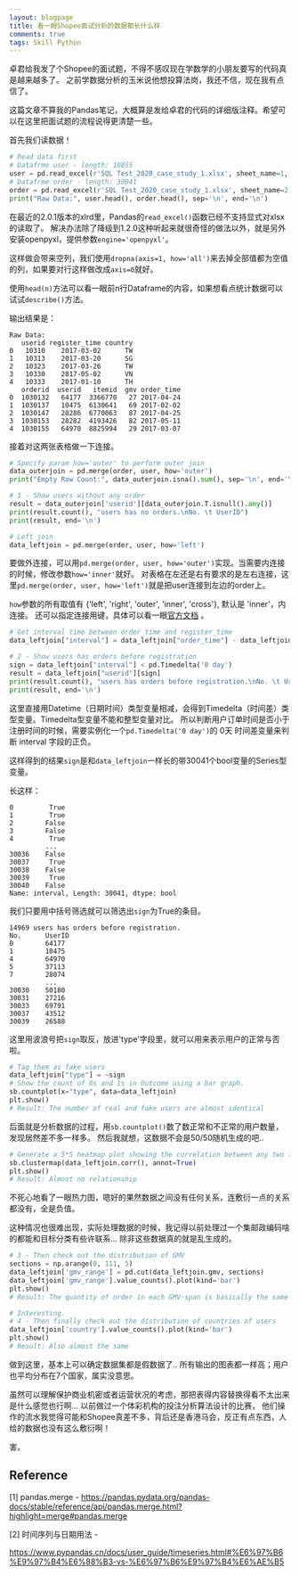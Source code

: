 ```yaml
---
layout: blogpage
title: 看一眼Shopee面试分析的数据都长什么样
comments: true
tags: Skill Python
---
```


卓君给我发了个Shopee的面试题，不得不感叹现在学数学的小朋友要写的代码真是越来越多了。
之前学数据分析的玉米说他想投算法岗，我还不信，现在我有点信了。

这篇文章不算我的Pandas笔记，大概算是发给卓君的代码的详细版注释。希望可以在这里把面试题的流程说得更清楚一些。

首先我们读数据！

```python
# Read data first
# Datafrme user - length: 10855
user = pd.read_excel(r'SQL Test_2020_case_study_1.xlsx', sheet_name=1, engine='openpyxl').dropna(axis=1, how='all')
# Datafrme order - length: 30041
order = pd.read_excel(r'SQL Test_2020_case_study_1.xlsx', sheet_name=2, engine='openpyxl').dropna(axis=1, how='all')
print("Raw Data:", user.head(), order.head(), sep='\n', end='\n')
```

在最近的2.0.1版本的xlrd里，Pandas的`read_excel()`函数已经不支持显式对xlsx的读取了。
解决办法除了降级到1.2.0这种听起来就很奇怪的做法以外，就是另外安装openpyxl，提供参数`engine='openpyxl'`。

这样做会带来空列，我们使用`dropna(axis=1, how='all')`来去掉全部值都为空值的列，如果要对行这样做改成`axis=0`就好。

使用`head(n)`方法可以看一眼前n行Dataframe的内容，如果想看点统计数据可以试试`describe()`方法。


输出结果是：

    Raw Data:
       userid register_time country
    0   10310    2017-03-02      TW
    1   10313    2017-03-20      SG
    2   10323    2017-03-26      TW
    3   10330    2017-05-02      VN
    4   10333    2017-01-10      TH
       orderid  userid   itemid  gmv order_time
    0  1030132   64177  3366770   27 2017-04-24
    1  1030137   10475  6130641   69 2017-02-02
    2  1030147   28286  6770063   87 2017-04-25
    3  1030153   28282  4193426   82 2017-05-11
    4  1030155   64970  8825994   29 2017-03-07
    
    
接着对这两张表格做一下连接。

```python
# Specify param how='outer' to perform outer join
data_outerjoin = pd.merge(order, user, how='outer')
print("Empty Row Count:", data_outerjoin.isna().sum(), sep='\n', end='\n')

# 1 - Show users without any order
result = data_outerjoin['userid'][data_outerjoin.T.isnull().any()]
print(result.count(), "users has no orders.\nNo. \t UserID")
print(result, end='\n')

# Left join
data_leftjoin = pd.merge(order, user, how='left')
```

要做外连接，可以用`pd.merge(order, user, how='outer')`实现。当需要内连接的时候，修改参数`how='inner'`就好。
对表格在左还是右有要求的是左右连接，这里`pd.merge(order, user, how='left')`就是把user连接到左边的order上。

`how`参数的所有取值有 {'left', 'right', 'outer', 'inner', 'cross'}, 默认是 'inner'，内连接。
还可以指定连接用键，具体可以看一眼[官方文档](https://pandas.pydata.org/pandas-docs/stable/reference/api/pandas.merge.html?highlight=merge#pandas.merge) 。


```python
# Get interval time between order_time and register_time
data_leftjoin["interval"] = data_leftjoin["order_time"] - data_leftjoin["register_time"]

# 2 - Show users has orders before registration
sign = data_leftjoin["interval"] < pd.Timedelta('0 day')
result = data_leftjoin["userid"][sign]
print(result.count(), "users has orders before registration.\nNo. \t UserID")
print(result, end='\n')
```

这里直接用Datetime（日期时间）类型变量相减，会得到Timedelta（时间差）类型变量。Timedelta型变量不能和整型变量对比。
所以判断用户订单时间是否小于注册时间的时候，需要实例化一个`pd.Timedelta('0 day')`的 0天 时间差变量来判断 interval 字段的正负。

这样得到的结果`sign`是和`data_leftjoin`一样长的带30041个bool变量的Series型变量。

长这样：

    0         True
    1         True
    2        False
    3        False
    4         True
             ...  
    30036    False
    30037     True
    30038    False
    30039     True
    30040    False
    Name: interval, Length: 30041, dtype: bool

我们只要用中括号筛选就可以筛选出`sign`为True的条目。

    14969 users has orders before registration.
    No. 	 UserID
    0        64177
    1        10475
    4        64970
    5        37113
    7        28074
             ...  
    30030    50180
    30031    27216
    30033    69791
    30037    43512
    30039    26588

这里用波浪号把`sign`取反，放进'type'字段里，就可以用来表示用户的正常与否啦。

```python
# Tag them as fake users
data_leftjoin["type"] = ~sign
# Show the count of 0s and 1s in Outcome using a bar graph.
sb.countplot(x="type", data=data_leftjoin)
plt.show()
# Result: The number of real and fake users are almost identical
```

后面就是分析数据的过程，用`sb.countplot()`数了数正常和不正常的用户数量，发现居然差不多一样多。
然后我就想，这数据不会是50/50随机生成的吧..

```python
# Generate a 5*5 heatmap plot showing the correlation between any two features
sb.clustermap(data_leftjoin.corr(), annot=True)
plt.show()
# Result: Almost no relationship
```

不死心地看了一眼热力图，嗯好的果然数据之间没有任何关系，连敷衍一点的关系都没有，全是负值。

这种情况也很难出现，实际处理数据的时候，我记得以前处理过一个集邮政编码啥的都能和目标分类有些许联系... 除非这些数据真的就是乱生成的。

```python
# 3 - Then check out the distribution of GMV
sections = np.arange(0, 111, 5)
data_leftjoin['gmv_range'] = pd.cut(data_leftjoin.gmv, sections)
data_leftjoin['gmv_range'].value_counts().plot(kind='bar')
plt.show()
# Result: The quantity of order in each GMV-span is basically the same

# Interesting.
# 4 - Then finally check out the distribution of countries of users
data_leftjoin['country'].value_counts().plot(kind='bar')
plt.show()
# Result: Also almost the same
```

做到这里，基本上可以确定数据集都是假数据了.. 所有输出的图表都一样高；用户也平均分布在7个国家，属实没意思。

虽然可以理解保护商业机密或者运营状况的考虑，那把表得内容替换得看不太出来是什么感觉也行啊... 以前做过一个体彩机构的投注分析算法设计的比赛，
他们操作的流水我觉得可能和Shopee真差不多，背后还是香港马会，反正有点东西，人给的数据也没有这么敷衍啊！

害。

## Reference

[1] pandas.merge - https://pandas.pydata.org/pandas-docs/stable/reference/api/pandas.merge.html?highlight=merge#pandas.merge

[2] 时间序列与日期用法 - 

https://www.pypandas.cn/docs/user_guide/timeseries.html#%E6%97%B6%E9%97%B4%E6%88%B3-vs-%E6%97%B6%E9%97%B4%E6%AE%B5